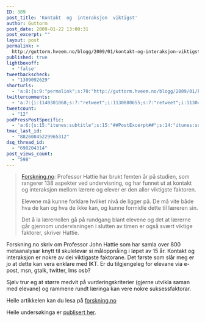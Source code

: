```yaml
---
ID: 389
post_title: 'Kontakt  og  interaksjon  viktigst'
author: Guttorm
post_date: 2009-01-22 13:00:31
post_excerpt: ""
layout: post
permalink: >
  http://guttorm.hveem.no/blogg/2009/01/kontakt-og-interaksjon-viktigst/
published: true
lightboxoff:
  - 'false'
tweetbackscheck:
  - "1309092629"
shorturls:
  - 'a:8:{s:9:"permalink";s:70:"http://guttorm.hveem.no/blogg/2009/01/kontakt-og-interaksjon-viktigst/";s:7:"tinyurl";s:25:"http://tinyurl.com/alutty";s:4:"isgd";s:17:"http://is.gd/gOFE";s:5:"bitly";s:19:"http://bit.ly/asm4H";s:5:"snipr";s:22:"http://snipr.com/aj2wx";s:5:"snurl";s:22:"http://snurl.com/aj2wx";s:7:"snipurl";s:24:"http://snipurl.com/aj2wx";s:4:"trim";s:17:"http://tr.im/bp9q";}'
twittercomments:
  - 'a:7:{i:1140381068;s:7:"retweet";i:1130880655;s:7:"retweet";i:1130407959;s:7:"retweet";i:1130396612;s:7:"retweet";i:1130025133;s:7:"retweet";i:1129416522;s:7:"retweet";i:4889539462;s:7:"retweet";}'
tweetcount:
  - "12"
podPressPostSpecific:
  - 'a:6:{s:15:"itunes:subtitle";s:15:"##PostExcerpt##";s:14:"itunes:summary";s:15:"##PostExcerpt##";s:15:"itunes:keywords";s:17:"##WordPressCats##";s:13:"itunes:author";s:10:"##Global##";s:15:"itunes:explicit";s:2:"No";s:12:"itunes:block";s:2:"No";}'
tmac_last_id:
  - "88260845229965312"
dsq_thread_id:
  - "698204314"
post_views_count:
  - "598"
---
```

<blockquote><a href="http://www.forskning.no/artikler/2009/januar/207552">Forskning.no</a>: Professor Hattie har brukt femten år på studien, som rangerer 138 aspekter ved undervisning, og har funnet ut at kontakt og interaksjon mellom lærere og elever er den aller viktigste faktoren.

Elevene må kunne forklare hvilket nivå de ligger på. De må vite både hva de kan og hva de ikke kan, og kunne formidle dette til læreren sin.

Det å la lærerrollen gå på rundgang blant elevene og det at lærerne går gjennom undervisningen i slutten av timen er også svært viktige faktorer, skriver Hattie.</blockquote>
Forskning.no skriv om Professor John Hattie som har samla over 800 metaanalysar knytt til skulelevar si måloppnåing i løpet av 15 år. Kontakt og interaksjon er nokre av dei viktigaste faktorane. Det første som slår meg er jo at dette kan vera enklare med IKT. Er du tilgjengeleg for elevane via e-post, msn, gtalk, twitter, lms osb?

Sjølv trur eg at større medvit på vurderingskriterier (gjerne utvikla saman med elevane) og rammene rundt læringa kan vere nokre suksessfaktorar.

Heile artikkelen kan du lesa på <a href="http://www.forskning.no/artikler/2009/januar/207552">forskning.no</a>

Heile undersøkinga er <a href="http://books.google.co.nz/books?id=c2GbhdNoQX8C&amp;dq=john+hattie+visible+learning&amp;printsec=frontcover&amp;source=bl&amp;ots=fjHEkyK65_&amp;sig=HwzR-E1HENJe-bHu2mXcvze2U8A&amp;hl=en&amp;sa=X&amp;oi=book_result&amp;resnum=1&amp;ct=result#PPP1,M1">publisert her</a>.